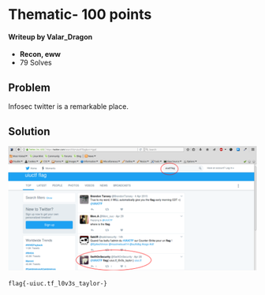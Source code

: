 # Thematic- 100 points

#### Writeup by Valar_Dragon
* **Recon, eww**
* 79 Solves

## Problem

Infosec twitter is a remarkable place.

## Solution

![Solution.png](Solution.png)

`flag{-uiuc.tf_l0v3s_taylor-}`

